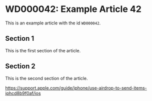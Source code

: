 # WD000042: Example Article 42

This is an example article with the id `WD000042`.

## Section 1

This is the first section of the article.

## Section 2

This is the second section of the article.

https://support.apple.com/guide/iphone/use-airdrop-to-send-items-iphcd8b9f0af/ios
